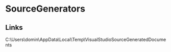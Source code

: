 ﻿# SourceGenerators

## Links
C:\Users\domin\AppData\Local\Temp\VisualStudioSourceGeneratedDocuments
